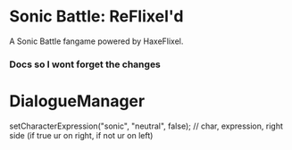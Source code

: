 # Sonic Battle: ReFlixel'd

A Sonic Battle fangame powered by HaxeFlixel.

### Docs so I wont forget the changes

# DialogueManager

setCharacterExpression("sonic", "neutral", false); // char, expression, right side (if true ur on right, if not ur on left)